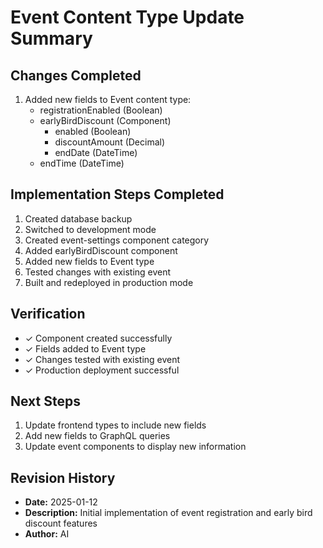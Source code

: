 # Event Content Type Update Summary

## Changes Completed
1. Added new fields to Event content type:
   - registrationEnabled (Boolean)
   - earlyBirdDiscount (Component)
     - enabled (Boolean)
     - discountAmount (Decimal)
     - endDate (DateTime)
   - endTime (DateTime)

## Implementation Steps Completed
1. Created database backup
2. Switched to development mode
3. Created event-settings component category
4. Added earlyBirdDiscount component
5. Added new fields to Event type
6. Tested changes with existing event
7. Built and redeployed in production mode

## Verification
- ✓ Component created successfully
- ✓ Fields added to Event type
- ✓ Changes tested with existing event
- ✓ Production deployment successful

## Next Steps
1. Update frontend types to include new fields
2. Add new fields to GraphQL queries
3. Update event components to display new information

## Revision History
- **Date:** 2025-01-12
- **Description:** Initial implementation of event registration and early bird discount features
- **Author:** AI
